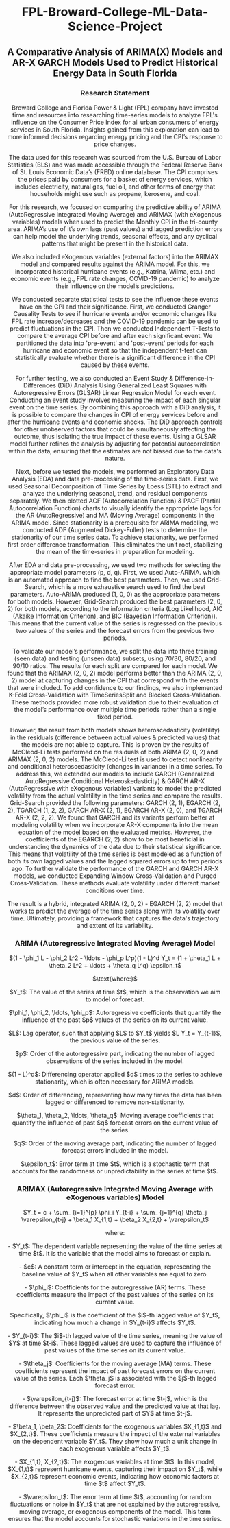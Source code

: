 <h1 align="center">FPL-Broward-College-ML-Data-Science-Project</h1>
<h2 align="center">A Comparative Analysis of ARIMA(X) Models and AR-X GARCH Models Used to Predict Historical Energy Data in South Florida</h2>
<h3 align="center">Research Statement</h3> 

 

<p align="center">Broward College and Florida Power & Light (FPL) company have invested time and resources into researching time-series models to analyze FPL's influence on the Consumer Price Index for all urban consumers of energy services in South Florida. Insights gained from this exploration can lead to more informed decisions regarding energy pricing and the CPI’s response to price changes.</p> 

<p align="center">The data used for this research was sourced from the U.S. Bureau of Labor Statistics (BLS) and was made accessible through the Federal Reserve Bank of St. Louis Economic Data’s (FRED) online database. The CPI comprises the prices paid by consumers for a basket of energy services, which includes electricity, natural gas, fuel oil, and other forms of energy that households might use such as propane, kerosene, and coal.</p> 

<p align="center">For this research, we focused on comparing the predictive ability of ARIMA (AutoRegressive Integrated Moving Average) and ARIMAX (with eXogenous variables) models when used to predict the Monthly CPI in the tri-county area. ARIMA’s use of it’s own lags (past values) and lagged prediction errors can help model the underlying trends, seasonal effects, and any cyclical patterns that might be present in the historical data.</p> 

<p align="center">We also included eXogenous variables (external factors) into the ARIMAX model and compared results against the ARIMA model. For this, we incorporated historical hurricane events (e.g., Katrina, Wilma, etc.) and economic events (e.g., FPL rate changes, COVID-19 pandemic) to analyze their influence on the model’s predictions.</p>  

<p align="center">We conducted separate statistical tests to see the influence these events have on the CPI and their significance. First, we conducted Granger Causality Tests to see if hurricane events and/or economic changes like FPL rate increase/decreases and the COVID-19 pandemic can be used to predict fluctuations in the CPI. Then we conducted Independent T-Tests to compare the average CPI before and after each significant event. We partitioned the data into 'pre-event' and 'post-event' periods for each hurricane and economic event so that the independent t-test can statistically evaluate whether there is a significant difference in the CPI caused by these events.</p> 

<p align="center">For further testing, we also conducted an Event Study & Difference-in-Differences (DiD) Analysis Using Generalized Least Squares with Autoregressive Errors (GLSAR) Linear Regression Model for each event. Conducting an event study involves measuring the impact of each singular event on the time series. By combining this approach with a DiD analysis, it is possible to compare the changes in CPI of energy services before and after the hurricane events and economic shocks. The DiD approach controls for other unobserved factors that could be simultaneously affecting the outcome, thus isolating the true impact of these events. Using a GLSAR model further refines the analysis by adjusting for potential autocorrelation within the data, ensuring that the estimates are not biased due to the data's nature.</p> 

 <p align="center">Next, before we tested the models, we performed an Exploratory Data Analysis (EDA) and data pre-processing of the time-series data. First, we used Seasonal Decomposition of Time Series by Loess (STL) to extract and analyze the underlying seasonal, trend, and residual components separately. We then plotted ACF (Autocorrelation Function) & PACF (Partial Autocorrelation Function) charts to visually identify the appropriate lags for the AR (AutoRegressive) and MA (Moving Average) components in the ARIMA model. Since stationarity is a prerequisite for ARIMA modeling, we conducted ADF (Augmented Dickey-Fuller) tests to determine the stationarity of our time series data. To achieve stationarity, we performed first order difference transformation. This eliminates the unit root, stabilizing the mean of the time-series in preparation for modeling.</p> 

<p align="center">After EDA and data pre-processing, we used two methods for selecting the appropriate model parameters (p, d, q). First, we used Auto-ARIMA. which is an automated approach to find the best parameters. Then, we used Grid-Search, which is a more exhaustive search used to find the best parameters. Auto-ARIMA produced (1, 0, 0) as the appropriate parameters for both models. However, Grid-Search produced the best parameters (2, 0, 2) for both models, according to the information criteria (Log Likelihood, AIC (Akaike Information Criterion), and BIC (Bayesian Information Criterion)). This means that the current value of the series is regressed on the previous two values of the series and the forecast errors from the previous two periods.</p> 

<p align="center">To validate our model’s performance, we split the data into three training (seen data) and testing (unseen data) subsets, using 70/30, 80/20, and 90/10 ratios. The results for each split are compared for each model. We found that the ARIMAX (2, 0, 2) model performs better than the ARIMA (2, 0, 2) model at capturing changes in the CPI that correspond with the events that were included. To add confidence to our findings, we also implemented K-Fold Cross-Validation with TimeSeriesSplit and Blocked Cross-Validation. These methods provided more robust validation due to their evaluation of the model’s performance over multiple time periods rather than a single fixed period.</p> 

<p align="center">However, the result from both models shows heteroscedasticity (volatility) in the residuals (difference between actual values & predicted values) that the models are not able to capture. This is proven by the results of McCleod-Li tests performed on the residuals of both ARIMA (2, 0, 2) and ARIMAX (2, 0, 2) models. The McCleod-Li test is used to detect nonlinearity and conditional heteroscedasticity (changes in variance) in a time series. To address this, we extended our models to include GARCH (Generalized AutoRegressive Conditional Heteroskedasticity) & GARCH AR-X (AutoRegressive with eXogenous variables) variants to model the predicted volatility from the actual volatility in the time series and compare the results. Grid-Search provided the following parameters: GARCH (2, 1), EGARCH (2, 2), TGARCH (1, 2, 2), GARCH AR-X (2, 1), EGARCH AR-X (2, 0), and TGARCH AR-X (2, 2, 2). We found that GARCH and its variants perform better at modeling volatility when we incorporate AR-X components into the mean equation of the model based on the evaluated metrics. However, the coefficients of the EGARCH (2, 2) show to be most beneficial in understanding the dynamics of the data due to their statistical significance. This means that volatility of the time series is best modeled as a function of both its own lagged values and the lagged squared errors up to two periods ago. To further validate the performance of the GARCH and GARCH AR-X models, we conducted Expanding Window Cross-Validation and Purged Cross-Validation. These methods evaluate volatility under different market conditions over time.</p>

<p align="center">The result is a hybrid, integrated ARIMA (2, 0, 2) - EGARCH (2, 2) model that works to predict the average of the time series along with its volatility over time. Ultimately, providing a framework that captures the data's trajectory and extent of its variability.</p>

<h3 align="center">ARIMA (Autoregressive Integrated Moving Average) Model</h3> 

<p align="center">$(1 - \phi_1 L - \phi_2 L^2 - \ldots - \phi_p L^p)(1 - L)^d Y_t = (1 + \theta_1 L + \theta_2 L^2 + \ldots + \theta_q L^q) \epsilon_t$</p> 

<p align="center">$\text{where:}$</p> 

<p align="center">$Y_t$: The value of the series at time $t$, which is the observation we aim to model or forecast.</p> 

<p align="center">$\phi_1, \phi_2, \ldots, \phi_p$: Autoregressive coefficients that quantify the influence of the past $p$ values of the series on its current value.</p> 

<p align="center">$L$: Lag operator, such that applying $L$ to $Y_t$ yields $L Y_t = Y_{t-1}$, the previous value of the series.</p> 

<p align="center">$p$: Order of the autoregressive part, indicating the number of lagged observations of the series included in the model.</p> 

<p align="center">$(1 - L)^d$: Differencing operator applied $d$ times to the series to achieve stationarity, which is often necessary for ARIMA models.</p> 

<p align="center">$d$: Order of differencing, representing how many times the data has been lagged or differenced to remove non-stationarity.</p> 

<p align="center">$\theta_1, \theta_2, \ldots, \theta_q$: Moving average coefficients that quantify the influence of past $q$ forecast errors on the current value of the series.</p> 

<p align="center">$q$: Order of the moving average part, indicating the number of lagged forecast errors included in the model.</p> 

<p align="center">$\epsilon_t$: Error term at time $t$, which is a stochastic term that accounts for the randomness or unpredictability in the series at time $t$.</p> 

<h3 align="center">ARIMAX (Autoregressive Integrated Moving Average with eXogenous variables) Model</h3> 

<p align="center">$Y_t = c + \sum_ {i=1}^{p} \phi_i Y_{t-i} + \sum_ {j=1}^{q} \theta_j \varepsilon_{t-j} + \beta_1 X_{1,t} + \beta_2 X_{2,t} + \varepsilon_t$</p> 

<p align="center">where:</p> 

<p align="center">- $Y_t$: The dependent variable representing the value of the time series at time $t$. It is the variable that the model aims to forecast or explain.</p> 

<p align="center">- $c$: A constant term or intercept in the equation, representing the baseline value of $Y_t$ when all other variables are equal to zero.</p> 

<p align="center">- $\phi_i$: Coefficients for the autoregressive (AR) terms. These coefficients measure the impact of the past values of the series on its current value.</p> 
<p align="center">Specifically, $\phi_i$ is the coefficient of the $i$-th lagged value of $Y_t$, indicating how much a change in $Y_{t-i}$ affects $Y_t$.</p> 

<p align="center">- $Y_{t-i}$: The $i$-th lagged value of the time series, meaning the value of $Y$ at time $t-i$. These lagged values are used to capture the influence of past values of the time series on its current value.</p> 

<p align="center">- $\theta_j$: Coefficients for the moving average (MA) terms. These coefficients represent the impact of past forecast errors on the current value of the series. Each $\theta_j$ is associated with the $j$-th lagged forecast error.</p> 

<p align="center">- $\varepsilon_{t-j}$: The forecast error at time $t-j$, which is the difference between the observed value and the predicted value at that lag. It represents the unpredicted part of $Y$ at time $t-j$.</p> 

<p align="center">- $\beta_1, \beta_2$: Coefficients for the exogenous variables $X_{1,t}$ and $X_{2,t}$. These coefficients measure the impact of the external variables on the dependent variable $Y_t$. They show how much a unit change in each exogenous variable affects $Y_t$.</p> 

<p align="center">- $X_{1,t}, X_{2,t}$: The exogenous variables at time $t$. In this model, $X_{1,t}$ represent hurricane events, capturing their impact on $Y_t$, while $X_{2,t}$ represent economic events, indicating how economic factors at time $t$ affect $Y_t$.</p> 

<p align="center">- $\varepsilon_t$: The error term at time $t$, accounting for random fluctuations or noise in $Y_t$ that are not explained by the autoregressive, moving average, or exogenous components of the model. This term ensures that the model accounts for stochastic variations in the time series.</p> 


